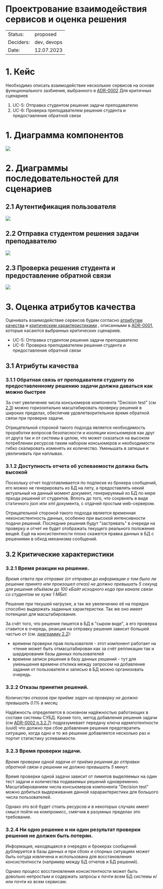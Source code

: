 Проектрование взаимодействия сервисов и оценка решения
=========
|          |                                                                   |
|----------|-------------------------------------------------------------------|
|Status:   | proposed 
|Deciders: | dev, devops                                                       |
|Date:     | 12.07.2023                                                        |

# 1. Кейс

Необходимо описать взаимодействие нескольких сервисов на основе 
функционального зазбиения, выбранного в  [ADR-0002](../ADR-0002/README.md)
Для критичных сценариев

1. UC-5: Отправка студентом решения задачи преподавателю
2. UC-6: Проверка преподавателем решения студента и предоставление обратной связи

# 1. Диаграмма компонентов 

![](wsd/Components.png)


# 2. Диаграммы последовательностей для сценариев

## 2.1 Аутентификация пользователя

![](wsd/Sequence%20Auth.png)

## 2.2 Отправка студентом решения задачи преподавателю

![](wsd/Sequence%20student.png)

## 2.3 Проверка решения студента и предоставление обратной связи
![](wsd/Sequence%20decition%20test.png)


# 3. Оценка атрибутов качества

Оценивать взаимодействие сервисов будем согласно 
[атрибутам качества](../ADR-0001/README.md#атрибуты-качества) и 
[критическим характеристиками](../ADR-0001/README.md#критические-характеристики)
, описанными в [ADR-0001](../ADR-0001/README.md), которые касаются выбранных
критических сценариев.

- UC-5: Отправка студентом решения задачи преподавателю
- UC-6: Проверка преподавателем решения студента и предоставление обратной связи

## 3.1 Атрибуты качества

### 3.1.1 Обратная связь от преподавателя студенту по предоставленному решению задачи должна даваться как можно быстрее

За счет увеличения числа консьюмеров компонента "Decision test" 
(см [2.3](#23-проверка-решения-студента-и-предоставление-обратной-связи)) можно 
горизонтально масштабировать проверку решений в широких пределах, обеспечив 
удовлетворительное время обратной связи при проверке задачи.

Отрицательной стороной такого подхода является необходимость проработки вопросов
безопасности и изоляции консьюмеров как друг от друга так и от системы в целом,
что может сказаться на высоком потреблении ресурсов таким набором консьюмеров и
 необходимости гибко скалировать изменять их количество. Уменьшать в затишье и
 увеличивать при наплывах.

### 3.1.2 Доступность отчета об успеваемости должна быть высокой 

Поскольку отчет подготавливается по подписке из брокера сообщений, его можно
не генерировать из БД на лету, а предоставлять некий актуальный на данный момент
документ, генерируемый из БД по мере прхода решений от студентов. 
Вплоть до того, что сохрвнять в виде статичного json или xml документа,
с отдачей простым web-сервером.

Отрицательной стороной такого подхода является временная неконсистентность 
данных, особенно при высокой интенсивности подачи решений. Последние решения
будут "застревать" в очереди на проверку и отчет не будет отображать текущего 
реального положения вещей. Ещё на консистентности плохо скажется правка данных в
БД с решениями в обход механизма сообщений. 



## 3.2 Критические характеристики

### 3.2.1 Время реакции на решение. 

*Время ответа при отправке (от отправки до информации о том было ли решение 
принято или произошел отказ) не должно превышать 5 секунд для решения объёмом 
до 100 кБайт исходного кода при канале связи со студентом не хуже 1 МБит.*

Решение при текушей нагрузке, а так же увеличению её на порядок способно
выдержать заданные характеристки. Так же оно имеет потенциал для масштабирования.

За счёт того, что решение пишется в БД в "сыром виде", а его проверка ставится в
очередь, реакция на отправку решения зависит большей частью от 
(см. [диаграмму 2.2](#22-отправка-студентом-решения-задачи-преподавателю)):
- времени проверки прав пользователя - этот компонент работает на чтение  может 
быть отмасштабирован как за счёт репликации так и шардирования базы данных 
пользователей
- времени записи решения в базу данных решений - тут для уменьшения времени 
отклика между запросом на добавление задания от пользователя и записью в БД 
можно организовать очередь.


### 3.2.2 Отказы принятия решений. 

*Количество отказов при приёме задач на проверку не должно превышать 0.1% в 
месяц*

Надёжность определяется в основном надёжностью работающих в составе системы
СУБД. Кроме того, метод добавления решения задачи 
(см [ADR-0002 п.3.2.7](../ADR-0002#327-решение-задачи)) подразумевает 
передачу ключа идемпотентности (uuid) что должно при сбое добавления решения 
предотвратить ситуацию, когда одно и то же решение добавляется несколько раз 
и портит статистику успеваемости.

### 3.2.3 Время проверки задачи. 

*Время проверки одной задачи от приёма решения до отправки обратной связи о 
решении не должно превышать 5 минут.*

Время проверки одной задачи зависит от лимитов выделяемых на один тест задачи и 
количества подаваемых решений одновременно. Масштабированием числа консьюмеров 
компонента "Decision test" можно добиться выдерживания данной харарактеристики 
для большого числа пользователей.

Однако это всё будет стоить ресурсов и в некоторых случаях имеет смысл пойти на
компромисс, смягчив в разумных пределах это требование.

### 3.2.4 Ни одно решение и ни один результат проверки решения не должен быть потерян.

Информация, находящаяся в очередях и брокерах сообщений дублируется в базы 
данных и при сбоях и спорных ситуациях может быть оотуда извлечена и 
использована для восстановления консистентности (например между БД отчетов и 
БД решений).

Однако процесс восстановления консистентности может быть довольно непростым и 
содержать запросы к почти всем БД системы и/или почти ко всем сервисам.
